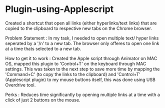 # Plugin-using-Applescript


Created a shortcut that open all links (either hyperlinks/text links) that are copied to the clipboard to respective new tabs on the Chrome browser. 

Problem Statement :
In my task, I needed to open multiple text/ hyper links seperated by a '/n' to a new tab. The browser only offeres to open one link at a time thats selected to a new tab.

How to get it to work : 
Created the Apple script through Animator on MAC OS, mapped this plugin to 'Control+T' on the keyboard through MAC settings. This was taken to the next step to save more time by mapping the 'Command+C' (to copy the links to the clipboard) and 'Control+T' (Applescript plugin) to my mouse buttons itself, this was done using USB Overdrive tool.

Perks :
Reduces time significantly by opening multiple links at a time with a click of just 2 buttons on the mouse.

